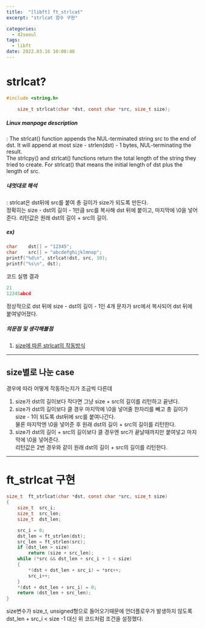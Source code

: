 ```yaml
---
title:  "[libft] ft_strlcat"
excerpt: "strlcat 함수 구현"

categories:
  - 42seoul
tags:
  - libft
date: 2022.03.16 10:00:48
---
```


# strlcat?

```c
#include <string.h>

    size_t strlcat(char *dst, const char *src, size_t size);
```

##### Linux manpage description    
:  The strlcat() function appends the NUL-terminated string src to the end of dst. It will append at most size - strlen(dst) - 1 bytes, NUL-terminating the result.    
The strlcpy() and strlcat() functions return the total length of the string they tried to create. For strlcat() that means the initial length of dst plus the length of src.    

##### 내멋대로 해석    
:  strlcat은 dst뒤에 src를 붙여 총 길이가 size가 되도록 만든다.    
정확히는 size - dst의 길이 - 1만큼 src를 복사해 dst 뒤에 붙이고, 마지막에 \0을 넣어준다. 리턴값은 원래 dst의 길이 + src의 길이. 

##### ex)    
```c
char	dst[] = "12345";
char	src[] = "abcdefghijklmnop";
printf("%d\n", strlcat(dst, src, 10);
printf("%s\n", dst);
```
코드 실행 결과
```c
21
12345abcd
```
정상적으로 dst 뒤에 size - dst의 길이 - 1인 4개 문자가 src에서 복사되어 dst 뒤에 붙여넣어졌다.    

##### 의문점 및 생각해볼점    
1. [size에 따른 strlcat의 작동방식](#size별로-나눈-case)

***

## size별로 나눈 case
경우에 따라 어떻게 작동하는지가 조금씩 다른데    
1. size가 dst의 길이보다 작다면 그냥 size + src의 길이를 리턴하고 끝낸다.    
2. size가 dst의 길이보다 클 경우 마지막에 \0을 넣어줄 한자리를 빼고 총 길이가 size - 1이 되도록 dst뒤에 src를 붙여나간다.    
물론 마지막엔 \0을 넣어준 후 원래 dst의 길이 + src의 길이를 리턴한다.    
3. size가 dst의 길이 + src의 길이보다 클 경우엔 src가 끝날때까지만 붙여넣고 마지막에 \0을 넣어준다.    
리턴값은 2번 경우와 같이 원래 dst의 길이 + src의 길이를 리턴한다.    

***

# ft_strlcat 구현

```c
size_t	ft_strlcat(char *dst, const char *src, size_t size)
{
	size_t	src_i;
	size_t	src_len;
	size_t	dst_len;

	src_i = 0;
	dst_len = ft_strlen(dst);
	src_len = ft_strlen(src);
	if (dst_len > size)
		return (size + src_len);
	while (*src && dst_len + src_i + 1 < size)
	{
		*(dst + dst_len + src_i) = *src++;
		src_i++;
	}
	*(dst + dst_len + src_i) = 0;
	return (dst_len + src_len);
}
```
size변수가 size_t, unsigned형으로 들어오기때문에 언더플로우가 발생하지 않도록 dst_len + src_i < size -1 대신 위 코드처럼 조건을 설정했다.


